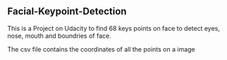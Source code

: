 ## Facial-Keypoint-Detection


This is a Project on Udacity to find 68 keys points on face to detect eyes, nose, mouth and boundries of face.

The csv file contains the coordinates of all the points on a image
